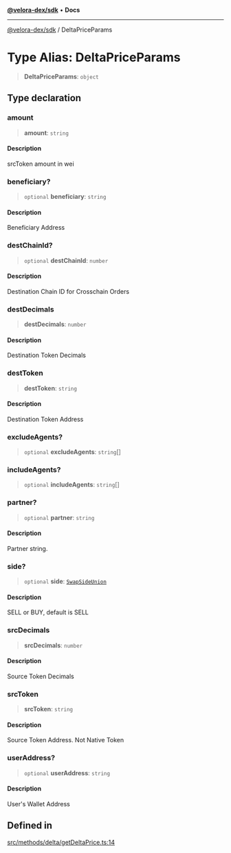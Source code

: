 [**@velora-dex/sdk**](../README.md) • **Docs**

***

[@velora-dex/sdk](../globals.md) / DeltaPriceParams

# Type Alias: DeltaPriceParams

> **DeltaPriceParams**: `object`

## Type declaration

### amount

> **amount**: `string`

#### Description

srcToken amount in wei

### beneficiary?

> `optional` **beneficiary**: `string`

#### Description

Beneficiary Address

### destChainId?

> `optional` **destChainId**: `number`

#### Description

Destination Chain ID for Crosschain Orders

### destDecimals

> **destDecimals**: `number`

#### Description

Destination Token Decimals

### destToken

> **destToken**: `string`

#### Description

Destination Token Address

### excludeAgents?

> `optional` **excludeAgents**: `string`[]

### includeAgents?

> `optional` **includeAgents**: `string`[]

### partner?

> `optional` **partner**: `string`

#### Description

Partner string.

### side?

> `optional` **side**: [`SwapSideUnion`](../-internal-/type-aliases/SwapSideUnion.md)

#### Description

SELL or BUY, default is SELL

### srcDecimals

> **srcDecimals**: `number`

#### Description

Source Token Decimals

### srcToken

> **srcToken**: `string`

#### Description

Source Token Address. Not Native Token

### userAddress?

> `optional` **userAddress**: `string`

#### Description

User's Wallet Address

## Defined in

[src/methods/delta/getDeltaPrice.ts:14](https://github.com/VeloraDEX/sdk/blob/feat/extend_delta_orders_filtering/src/methods/delta/getDeltaPrice.ts#L14)
